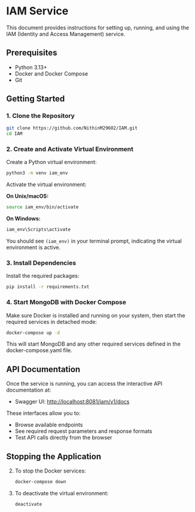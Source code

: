 # IAM Service

This document provides instructions for setting up, running, and using the IAM (Identity and Access Management) service.

## Prerequisites

- Python 3.13+
- Docker and Docker Compose
- Git

## Getting Started

### 1. Clone the Repository

```sh
git clone https://github.com/NithinM29602/IAM.git
cd IAM
```

### 2. Create and Activate Virtual Environment

Create a Python virtual environment:

```sh
python3 -m venv iam_env
```

Activate the virtual environment:

**On Unix/macOS:**
```sh
source iam_env/bin/activate
```

**On Windows:**
```sh
iam_env\Scripts\activate
```

You should see `(iam_env)` in your terminal prompt, indicating the virtual environment is active.

### 3. Install Dependencies

Install the required packages:

```sh
pip install -r requirements.txt
```

### 4. Start MongoDB with Docker Compose

Make sure Docker is installed and running on your system, then start the required services in detached mode:

```sh
docker-compose up -d
```

This will start MongoDB and any other required services defined in the docker-compose.yaml file.



## API Documentation

Once the service is running, you can access the interactive API documentation at:

- Swagger UI: [http://localhost:8081/iam/v1/docs](http://localhost:8081/iam/v1/docs)

These interfaces allow you to:
- Browse available endpoints
- See required request parameters and response formats
- Test API calls directly from the browser



## Stopping the Application

2. To stop the Docker services:
   ```sh
   docker-compose down
   ```

3. To deactivate the virtual environment:
   ```sh
   deactivate
   ```

